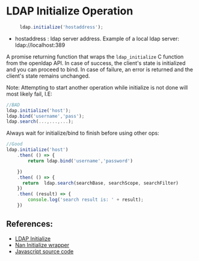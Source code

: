 # LDAP Initialize Operation

```javascript
     ldap.initialize('hostaddress');
```
* hostaddress : ldap server address. Example of a local ldap server: 
                ldap://localhost:389


A promise returning function that wraps the `ldap_initialize` C function from the openldap API.
In case of success, the client's state is initialized and you can proceed to bind. In case of failure, an error is returned and the client's state remains unchanged.

Note:  Attempting to start another operation while initialize is not done will most likely fail, I.E:
```javascript
//BAD
ldap.initialize('host');
ldap.bind('username','pass');
ldap.search(...,...,...);
```

Always wait for initialize/bind to finish before using other ops:

```javascript
//Good
ldap.initialize('host')
    .then( () => {
        return ldap.bind('username','password')

    })
    .then( () => {
      return  ldap.search(searchBase, searchScope, searchFilter)
    })
    .then( (result) => {
        console.log('search result is: ' + result);
    })
```


##  References:

* [LDAP Initialize](https://linux.die.net/man/3/ldap_initialize)
* [Nan Initialize wrapper ](../src/binding.cc)
* [Javascript source code](../libs/ldap_async_wrap.js)


